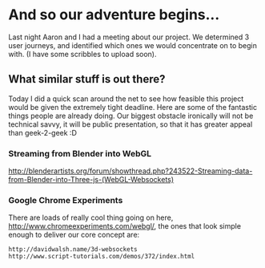 # And so our adventure begins...

Last night Aaron and I had a meeting about our project. We determined 3 user journeys, and identified which ones we would concentrate on to begin with. (I have some scribbles to upload soon).

## What similar stuff is out there?

Today I did a quick scan around the net to see how feasible this project would be given the extremely tight deadline. Here are some of the fantastic things people are already doing. Our biggest obstacle ironically will not be technical savvy, it will be public presentation, so that it has greater appeal than geek-2-geek :D

### Streaming from Blender into WebGL

http://blenderartists.org/forum/showthread.php?243522-Streaming-data-from-Blender-into-Three-js-(WebGL-Websockets)

### Google Chrome Experiments

There are loads of really cool thing going on here, http://www.chromeexperiments.com/webgl/, the ones that look simple enough to deliver our core concept are:

	http://davidwalsh.name/3d-websockets
	http://www.script-tutorials.com/demos/372/index.html